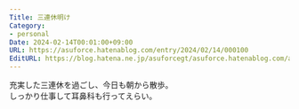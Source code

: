 ```yaml
---
Title: 三連休明け
Category:
- personal
Date: 2024-02-14T00:01:00+09:00
URL: https://asuforce.hatenablog.com/entry/2024/02/14/000100
EditURL: https://blog.hatena.ne.jp/asuforcegt/asuforce.hatenablog.com/atom/entry/6801883189083508644
---
```


充実した三連休を過ごし、今日も朝から散歩。  
しっかり仕事して耳鼻科も行ってえらい。

